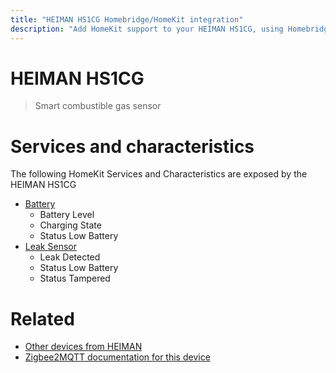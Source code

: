 ```yaml
---
title: "HEIMAN HS1CG Homebridge/HomeKit integration"
description: "Add HomeKit support to your HEIMAN HS1CG, using Homebridge, Zigbee2MQTT and homebridge-z2m."
---
```

<!---
This file has been GENERATED using src/docgen/docgen.ts
DO NOT EDIT THIS FILE MANUALLY!
-->
# HEIMAN HS1CG
> Smart combustible gas sensor


# Services and characteristics
The following HomeKit Services and Characteristics are exposed by
the HEIMAN HS1CG

* [Battery](../../battery.md)
  * Battery Level
  * Charging State
  * Status Low Battery
* [Leak Sensor](../../sensors.md)
  * Leak Detected
  * Status Low Battery
  * Status Tampered


# Related
* [Other devices from HEIMAN](../index.md#heiman)
* [Zigbee2MQTT documentation for this device](https://www.zigbee2mqtt.io/devices/HS1CG.html)